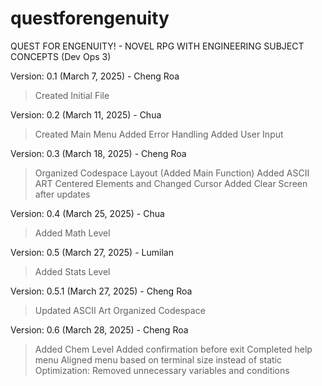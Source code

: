 # questforengenuity
QUEST FOR ENGENUITY! - NOVEL RPG WITH ENGINEERING SUBJECT CONCEPTS (Dev Ops 3)

Version: 0.1 (March 7, 2025) - Cheng Roa
> Created Initial File

Version: 0.2 (March 11, 2025) - Chua
> Created Main Menu
> Added Error Handling
> Added User Input

Version: 0.3 (March 18, 2025) - Cheng Roa
> Organized Codespace Layout (Added Main Function)
> Added ASCII ART
> Centered Elements and Changed Cursor
> Added Clear Screen after updates

Version: 0.4 (March 25, 2025) - Chua
> Added Math Level

Version: 0.5 (March 27, 2025) - Lumilan
> Added Stats Level

Version: 0.5.1 (March 27, 2025) - Cheng Roa
> Updated ASCII Art
> Organized Codespace

Version: 0.6 (March 28, 2025) - Cheng Roa
> Added Chem Level
> Added confirmation before exit
> Completed help menu
> Aligned menu based on terminal size instead of static
> Optimization: Removed unnecessary variables and conditions
